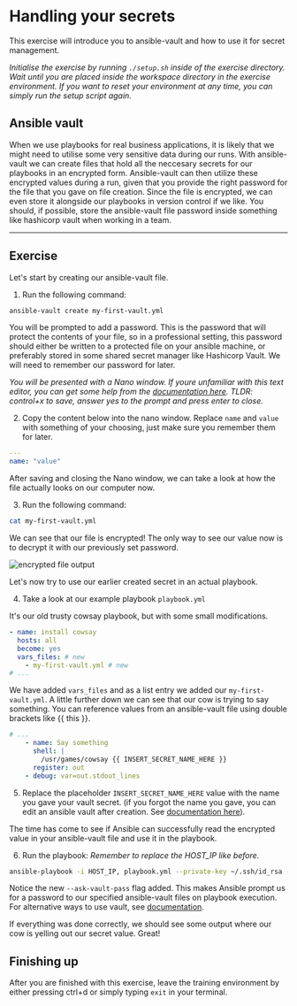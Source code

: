 # Handling your secrets

This exercise will introduce you to ansible-vault and how to use it for secret management.

*Initialise the exercise by running `./setup.sh` inside of the exercise directory. Wait until you are placed inside the workspace directory in the exercise environment. If you want to reset your environment at any time, you can simply run the setup script again.*

## Ansible vault

When we use playbooks for real business applications, it is likely that we might need to utilise some very sensitive data during our runs. With ansible-vault we can create files that hold all the neccesary secrets for our playbooks in an encrypted form. Ansible-vault can then utilize these encrypted values during a run, given that you provide the right password for the file that you gave on file creation. Since the file is encrypted, we can even store it alongside our playbooks in version control if we like. You should, if possible, store the ansible-vault file password inside something like hashicorp vault when working in a team.

---

## Exercise

Let's start by creating our ansible-vault file.

1. Run the following command:

```bash
ansible-vault create my-first-vault.yml
```

You will be prompted to add a password. This is the password that will protect the contents of your file, so in a professional setting, this password should either be written to a protected file on your ansible machine, or preferably stored in some shared secret manager like Hashicorp Vault. We will need to remember our password for later.

*You will be presented with a Nano window. If youre unfamiliar with this text editor, you can get some help from the [documentation here](https://www.nano-editor.org/dist/v2.2/nano.html). TLDR: control+x to save, answer yes to the prompt and press enter to close.*

2. Copy the content below into the nano window. Replace `name` and `value` with something of your choosing, just make sure you remember them for later.

```yaml
---
name: "value"
```

After saving and closing the Nano window, we can take a look at how the file actually looks on our computer now.

3. Run the following command:

```bash
cat my-first-vault.yml
````

We can see that our file is encrypted! The only way to see our value now is to decrypt it with our previously set password.

![encrypted file output](/.utils/assets/handling-your-secrets_encrypted_file.png)

Let's now try to use our earlier created secret in an actual playbook.

4. Take a look at our example playbook `playbook.yml`

It's our old trusty cowsay playbook, but with some small modifications.

```yaml
- name: install cowsay
  hosts: all
  become: yes
  vars_files: # new
    - my-first-vault.yml # new
# ...
```

We have added `vars_files` and as a list entry we added our `my-first-vault.yml`. A little further down we can see that our cow is trying to say something. You can reference values from an ansible-vault file using double brackets like {{ this }}.

```yaml
# ...
    - name: Say something
      shell: |
        /usr/games/cowsay {{ INSERT_SECRET_NAME_HERE }}
      register: out
    - debug: var=out.stdout_lines
```

5. Replace the placeholder `INSERT_SECRET_NAME_HERE` value with the name you gave your vault secret. (if you forgot the name you gave, you can edit an ansible vault after creation. See [documentation here](https://docs.ansible.com/ansible/2.8/user_guide/vault.html)).

The time has come to see if Ansible can successfully read the encrypted value in your ansible-vault file and use it in the playbook.

6. Run the playbook: *Remember to replace the HOST_IP like before.*

```bash
ansible-playbook -i HOST_IP, playbook.yml --private-key ~/.ssh/id_rsa --ask-vault-pass -u root
```

Notice the new `--ask-vault-pass` flag added. This makes Ansible prompt us for a password to our specified ansible-vault files on playbook execution. For alternative ways to use vault, see [documentation](https://docs.ansible.com/ansible/2.8/user_guide/vault.html).

If everything was done correctly, we should see some output where our cow is yelling out our secret value. Great!

## Finishing up

After you are finished with this exercise, leave the training environment by either pressing ctrl+d or simply typing `exit` in your terminal.
